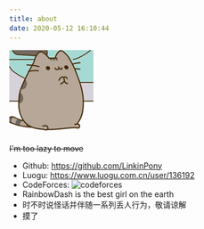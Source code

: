 ```yaml
---
title: about
date: 2020-05-12 16:10:44
---
```


![avater](../images/qwq.gif "qwq")

~~I'm too lazy to move~~

- Github: https://github.com/LinkinPony
- Luogu: https://www.luogu.com.cn/user/136192
- CodeForces: ![codeforces](http://cfrating.ihcr.top/?user=LinkinPony)
- RainbowDash is the best girl on the earth
- 时不时说怪话并伴随一系列丢人行为，敬请谅解
- 摸了
